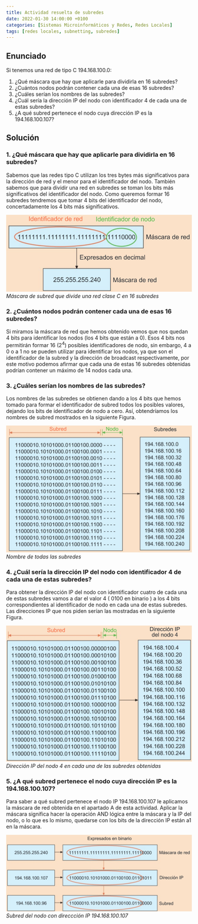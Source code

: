 ```yaml
---
title: Actividad resuelta de subredes
date: 2022-01-30 14:00:00 +0100
categories: [Sistemas Microinformáticos y Redes, Redes Locales]
tags: [redes locales, subnetting, subredes]
---
```


## Enunciado

Si tenemos una red de tipo C 194.168.100.0:

1. ¿Qué máscara que hay que aplicarle para dividirla en 16 subredes?
2. ¿Cuántos nodos podrán contener cada una de esas 16 subredes?
3. ¿Cuáles serían los nombres de las subredes?
4. ¿Cuál sería la dirección IP del nodo con identificador 4 de cada una de estas subredes?
5. ¿A qué subred pertenece el nodo cuya dirección IP es la 194.168.100.107?

## Solución

### 1. ¿Qué máscara que hay que aplicarle para dividirla en 16 subredes?

Sabemos que las redes tipo C utilizan los tres bytes más significativos para la dirección de red y el menor para el identificador del nodo. También sabemos que para dividir una red en subredes se toman los bits más significativos del identificador del nodo. Como queremos formar 16 subredes tendremos que tomar 4 bits del identificador del nodo, concertadamente los 4 bits más significativos.

![img-description](/assets/img/actividad-resuelta-subredes/1.png)
_Máscara de subred que divide una red clase C en 16 subredes_


### 2. ¿Cuántos nodos podrán contener cada una de esas 16 subredes?

Si miramos la máscara de red que hemos obtenido vemos que nos quedan 4 bits para identificar los nodos (los 4 bits que están a 0). Esos 4 bits nos permitirán formar 16 (2<sup>4</sup>) posibles identificadores de nodo, sin embargo, 4 a 0 o a 1 no se pueden utilizar para identificar los nodos, ya que son el identificador de la subred  y la dirección de broadcast respectivamente, por este motivo podemos afirmar que cada una de estas 16 subredes obtenidas podrían contener un máximo de 14 nodos cada una.

### 3. ¿Cuáles serían los nombres de las subredes?

Los nombres de las subredes se obtienen dando a los 4 bits que hemos tomado para formar el identificador de subred todos los posibles valores, dejando los bits de identificador de nodo a cero. Así, obtendríamos los nombres de subred mostrados en la siguiente Figura.

![img-description](/assets/img/actividad-resuelta-subredes/2.png)
_Nombre de todas las subredes_

### 4. ¿Cuál sería la dirección IP del nodo con identificador 4 de cada una de estas subredes?
Para obtener la dirección IP del nodo con identificador cuatro de cada una de estas subredes vamos a dar el valor 4  ( 0100 en binario ) a los 4 bits correspondientes al identificador de nodo en cada una de estas subredes. Las direcciones IP que nos piden serían las mostradas en la siguiente Figura. 

![img-description](/assets/img/actividad-resuelta-subredes/3.png)
_Dirección IP del nodo 4 en cada una de las subredes obtenidas_


### 5. ¿A qué subred pertenece el nodo cuya dirección IP es la 194.168.100.107?

Para saber a qué subred pertenece el nodo  IP 194.168.100.107 le aplicamos la máscara de red obtenida en el apartado A de esta actividad. Aplicar la máscara significa hacer la operación AND lógica entre la máscara y la IP del nodo, o lo que es lo mismo, quedarse con los bits de la dirección IP están a1 en la máscara.

![img-description](/assets/img/actividad-resuelta-subredes/4.png)
_Subred del nodo con direccción IP 194.168.100.107_

